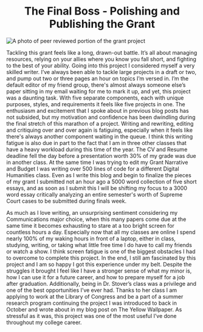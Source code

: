 <center><h1> The Final Boss - Polishing and Publishing the Grant </h1></center>

 <style type="text/css">
<!--
 .tab { margin-left: 40px; }
-->The final stages of a project as large as a hypothetical grant are like walking through the final levels of a video game. Despite having leveled up, collected items, and trained for the final boss the entire game no amount of prep can stop the creep of anxiety as you walk towards the boss room. This grant has been pieced together since early November, and yet as I near the final fews days before it’s submission it feels like it’s been days since I wrote my proposal, not over a month. I have learned so much from each step of this journey. Before this project I had no idea what half of the pieces of a grant were, let alone how to write them. Through peer review I was able to learn from my own mistakes and by critiquing my classmates’ writing I discovered how to critique my own. Like getting a game over seeing the amount of corrections on some of my peer reviews were disheartening at first, but also motivated me to try harder, and write better.</style>  

![A photo of peer reviewed portion of the grant project ](https://Rebecca2022.github.io/Rebecca2022/images/PeerReview.png)

   Tackling this grant feels like a long, drawn-out battle. It’s all about managing resources, relying on your allies where you know you fall short, and fighting to the best of your ability. Going into this project I considered myself a very skilled writer. I’ve always been able to tackle large projects in a draft or two, and pump out two or three pages an hour on topics I’m versed in. I’m the default editor of my friend group, there's almost always someone else’s paper sitting in my email waiting for me to mark it up, and yet, this project was a daunting task. With five separate components, each with unique purposes, styles, and requirements it feels like five projects in one. 
The enthusiasm and excitement that I spoke about in previous blog posts has not subsided, but my motivation and confidence has been dwindling during the final stretch of this marathon of a project. Writing and rewriting, editing and critiquing over and over again is fatiguing, especially when it feels like there's always another component waiting in the queue. I think this writing fatigue is also due in part to the fact that I am in three other classes that have a heavy workload during this time of the year. 
The CV and Resume deadline fell the day before a presentation worth 30% of my grade was due in another class. At the same time I was trying to edit my Grant Narrative and Budget I was writing over 500 lines of code for a different Digital Humanities class. Even as I write this blog and begin to finalize the pieces of my grant I submitted not an hour ago a 5000 word collection of five short essays, and as soon as I submit this I will be shifting my focus to a 3000 word essay critically analyzing an entire semester's worth of Supreme Court cases to be submitted during finals week.

   As much as I love writing, an unsurprising sentiment considering my Communications major choice, when this many papers come due at the same time it becomes exhausting to stare at a too bright screen for countless hours a day. Especially now that all my classes are online I spend nearly 100% of my waking hours in front of a laptop, either in class, studying, writing, or taking what little free time I do have to call my friends or watch a show. I think screen fatigue is one of the biggest obstacles I had to overcome to complete this project. 
In the end, I still am fascinated by this project and I am so happy I got this experience under my belt. Despite the struggles it brought I feel like I have a stronger sense of what my minor is, how I can use it for a future career, and how to prepare myself for a job after graduation. Additionally, being in Dr. Stover’s class was a privilege and one of the best opportunities I’ve ever had. Thanks to her class I am applying to work at the Library of Congress and be a part of a summer research program continuing the project I was introduced to back in October and wrote about in my blog post on The Yellow Wallpaper. As stressful as it was, this project was one of the most useful I’ve done throughout my college career. 

